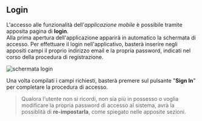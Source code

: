 ## Login
L'accesso alle funzionalità dell'*applicazione mobile* è possibile tramite apposita pagina di **login**. </br>
Alla prima apertura dell'applicazione apparirà in automatico la schermata di accesso. Per effettuare il login nell'applicativo, basterà inserire negli appositi campi il proprio indirizzo email e la propria password, indicati nel corso della procedura di registrazione. </br>

![schermata login](assets/mobile/login.png)

Una volta compilati i campi richiesti, basterà premere sul pulsante "**Sign In**" per completare la procedura di accesso.

>Qualora l'utente non si ricordi, non sia più in possesso o voglia modificare la propria password di accesso al sistema, avrà la possiblità di **re-impostarla**, come spiegato nelle apposite sezioni. 